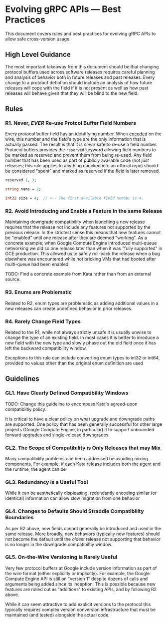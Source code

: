 # Evolving gRPC APIs &mdash; Best Practices

This document covers rules and best practices for evolving gRPC APIs to allow
safe cross-version usage.

## High Level Guidance

The most important takeaway from this document should be that changing protocol
buffers used across software releases requires careful planning and analysis of
behavior both in future releases and past releases. Every change to a protobuf
defintion should include an analysis of how future releases will cope with the
field if it is not present as well as how past releases will behave given that
they will be blind to the new field.

## Rules

### R1. Never, _EVER_ Re-use Protcol Buffer Field Numbers

Every protocol buffer field has an identifying number. When
[encoded](https://developers.google.com/protocol-buffers/docs/encoding) on the
wire, this number and the field's type are the only information that is actually
passed. The result is that it is _never_ safe to re-use a field number. Protocol
buffers provides the `reserved` keyword allowing field numbers to be marked as
reserved and prevent them from being re-used. Any field number that has been
used as part of publicly available code (not _just_ releases; this rule applies
to anything checked into an official repo) should be considered "spent" and
marked as reserved if the field is later removed.

```proto
reserved 1, 3;

string name = 2;

int32 size = 4;  // <-- The first available field number is 4.
```

### R2. Avoid Introducing and Enable a Feature in the same Release

Maintaining downgrade compatibility when launching a new release requires that
the release not include any features not supported by the previous release. In
the strictest sense this means that new features cannot be "enabled" until one
release after they are deemed "working". As a concrete example, when Google
Compute Engine introduced multi-queue networking we did so one release later
than when it was "fully supported" in GCE production. This allowed us to safely
roll-back the release when a bug elsewhere was encountered while not bricking
VMs that had booted after multi-queue had been enabled.

TODO: Find a concrete example from Kata rather than from an external source.

### R3. Enums are Problematic

Related to R2, enum types are problematic as adding additional values in a new
releases can create undefined behavior in prior releases.

### R4. Rarely Change Field Types

Related to the R1, while not always strictly unsafe it is usually unwise to
change the type of an existing field. In most cases it is better to inroduce a
new field with the new type and slowly phase out the old field once it has left
the backward compatibility window.

Exceptions to this rule can include converting enum types to int32 or int64,
provided no values other than the original enum definition are used

## Guidelines

### GL1. Have Clearly Defined Compatibility Windows

TODO: Change this guideline to encompass Kata's agreed-upon compatibiltiy
policy.

It is critical to have a clear policy on what upgrade and downgrade paths are
supported. One policy that has been generally successful for other large
projects (Google Compute Engine, in particular) it to support unbounded forward
upgrades and single-release downgrades.

### GL2. The Scope of Compatibility is Only Releases that may Mix

Many compatibility problems can been addressed be avoiding mixing components.
For example, if each Kata release includes both the agent and the runtime, the
agent can be

### GL3. Redundancy is a Useful Tool

While it can be aesthetically displeasing, redundantly encoding similar (or
identical) information can allow slow migration from one behavior

### GL4. Changes to Defaults Should Straddle Compatibility Boundaries

As per R2 above, new fields cannot generally be introduced and used in the same
release. More broadly, new behaviors (typically new features) should not become
the default until the _oldest_ release not supporting that behavior is no longer
in the downgrade compatibiltiy window.

### GL5. On-the-Wire Versioning is Rarely Useful

Very few protocol buffers at Google include version information as part of the
wire format (either explicitly or implicitly). For example, the Google Compute
Engine API is still on "version 1" despite dozens of calls and arguments being
added since its inception. This is possible because new features are rolled out
as "additions" to existing APIs, and by following R2 above.

While it can seem attractive to add explicit versions to the protocol this
typically requires complex version conversion infrastructure that must be
maintained (and tested) alongside the actual code.
